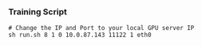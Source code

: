 ### Training Script

```shell
# Change the IP and Port to your local GPU server IP
sh run.sh 8 1 0 10.0.87.143 11122 1 eth0
```
